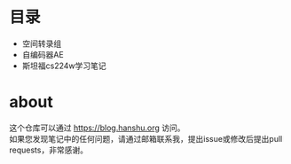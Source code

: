 # 目录
- 空间转录组  
- 自编码器AE  
- 斯坦福cs224w学习笔记

# about
这个仓库可以通过 https://blog.hanshu.org 访问。  
如果您发现笔记中的任何问题，请通过邮箱联系我，提出issue或修改后提出pull requests，非常感谢。
